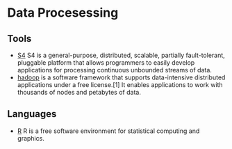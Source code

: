 # Data Procesessing #

## Tools ##

- [S4](http://s4.io/) S4 is a general-purpose, distributed, scalable, partially fault-tolerant, pluggable platform that allows programmers to easily develop applications for processing continuous unbounded streams of data.
- [hadoop](http://hadoop.apache.org/) is a software framework that supports data-intensive distributed applications under a free license.[1] It enables applications to work with thousands of nodes and petabytes of data.

## Languages ##

- [R](http://www.r-project.org/) R is a free software environment for statistical computing and graphics.
